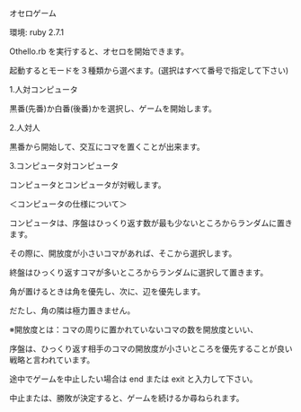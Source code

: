 オセロゲーム

環境: ruby 2.7.1


Othello.rb を実行すると、オセロを開始できます。

起動するとモードを３種類から選べます。(選択はすべて番号で指定して下さい)

1.人対コンピュータ

  黒番(先番)か白番(後番)かを選択し、ゲームを開始します。

2.人対人

  黒番から開始して、交互にコマを置くことが出来ます。

3.コンピュータ対コンピュータ

  コンピュータとコンピュータが対戦します。


＜コンピュータの仕様について＞

コンピュータは、序盤はひっくり返す数が最も少ないところからランダムに置きます。

その際に、開放度が小さいコマがあれば、そこから選択します。

終盤はひっくり返すコマが多いところからランダムに選択して置きます。

角が置けるときは角を優先し、次に、辺を優先します。

だたし、角の隣は極力置きません。

※開放度とは：コマの周りに置かれていないコマの数を開放度といい、

序盤は、ひっくり返す相手のコマの開放度が小さいところを優先することが良い戦略と言われています。


途中でゲームを中止したい場合は end または exit と入力して下さい。

中止または、勝敗が決定すると、ゲームを続けるか尋ねられます。

